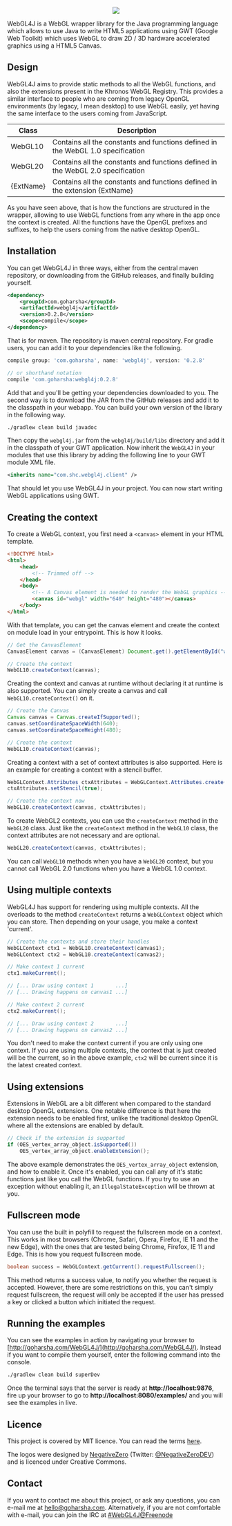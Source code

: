 <p align="center"><img src="http://goharsha.com/WebGL4J/logos/256/logo-blue-light.png"></img></p>

WebGL4J is a WebGL wrapper library for the Java programming language which allows to use Java to write HTML5 applications using GWT (Google Web Toolkit) which uses WebGL to draw 2D / 3D hardware accelerated graphics using a HTML5 Canvas.

## Design

WebGL4J aims to provide static methods to all the WebGL functions, and also the extensions present in the Khronos WebGL Registry. This provides a similar interface to people who are coming from legacy OpenGL environments (by legacy, I mean desktop) to use WebGL easily, yet having the same interface to the users coming from JavaScript.

| Class     | Description                                                                     |
|-----------|---------------------------------------------------------------------------------|
| WebGL10   | Contains all the constants and functions defined in the WebGL 1.0 specification |
| WebGL20   | Contains all the constants and functions defined in the WebGL 2.0 specification |
| {ExtName} | Contains all the constants and functions defined in the extension {ExtName}     |

As you have seen above, that is how the functions are structured in the wrapper, allowing to use WebGL functions from any where in the app once the context is created. All the functions have the OpenGL prefixes and suffixes, to help the users coming from the native desktop OpenGL.

## Installation

You can get WebGL4J in three ways, either from the central maven repository, or downloading from the GitHub releases, and finally building yourself.

```xml
<dependency>
    <groupId>com.goharsha</groupId>
    <artifactId>webgl4j</artifactId>
    <version>0.2.8</version>
    <scope>compile</scope>
</dependency>
```

That is for maven. The repository is maven central repository. For gradle users, you can add it to your dependencies like the following.

```gradle
compile group: 'com.goharsha', name: 'webgl4j', version: '0.2.8'

// or shorthand notation
compile 'com.goharsha:webgl4j:0.2.8'
```

Add that and you'll be getting your dependencies downloaded to you. The second way is to download the JAR from the GitHub releases and add it to the classpath in your webapp. You can build your own version of the library in the following way.

```bash
./gradlew clean build javadoc
```

Then copy the `webgl4j.jar` from the `webgl4j/build/libs` directory and add it in the classpath of your GWT application. Now inherit the `WebGL4J` in your modules that use this library by adding the following line to your GWT module XML file.

```xml
<inherits name="com.shc.webgl4j.client" />
```

That should let you use WebGL4J in your project. You can now start writing WebGL applications using GWT.

## Creating the context

To create a WebGL context, you first need a `<canvas>` element in your HTML template.

```html
<!DOCTYPE html>
<html>
    <head>
        <!-- Trimmed off -->
    </head>
    <body>
        <!-- A Canvas element is needed to render the WebGL graphics -->
        <canvas id="webgl" width="640" height="480"></canvas>
    </body>
</html>
```

With that template, you can get the canvas element and create the context on module load in your entrypoint. This is how it looks.

```java
// Get the CanvasElement
CanvasElement canvas = (CanvasElement) Document.get().getElementById("webgl");

// Create the context
WebGL10.createContext(canvas);
```

Creating the context and canvas at runtime without declaring it at runtime is also supported. You can simply create a canvas and call `WebGL10.createContext()` on it.

```java
// Create the Canvas
Canvas canvas = Canvas.createIfSupported();
canvas.setCoordinateSpaceWidth(640);
canvas.setCoordinateSpaceHeight(480);

// Create the context
WebGL10.createContext(canvas);
```

Creating a context with a set of context attributes is also supported. Here is an example for creating a context with a stencil buffer.

```java
WebGLContext.Attributes ctxAttributes = WebGLContext.Attributes.create();
ctxAttributes.setStencil(true);

// Create the context now
WebGL10.createContext(canvas, ctxAttributes);
```

To create WebGL2 contexts, you can use the `createContext` method in the `WebGL20` class. Just like the `createContext` method in the `WebGL10` class, the context attributes are not necessary and are optional.

```java
WebGL20.createContext(canvas, ctxAttributes);
```

You can call `WebGL10` methods when you have a `WebGL20` context, but you cannot call WebGL 2.0 functions when you have a WebGL 1.0 context.

## Using multiple contexts

WebGL4J has support for rendering using multiple contexts. All the overloads to the method `createContext` returns a `WebGLContext` object which you can store. Then depending on your usage, you make a context 'current'.

```java
// Create the contexts and store their handles
WebGLContext ctx1 = WebGL10.createContext(canvas1);
WebGLContext ctx2 = WebGL10.createContext(canvas2);

// Make context 1 current
ctx1.makeCurrent();

// [... Draw using context 1       ...]
// [... Drawing happens on canvas1 ...]

// Make context 2 current
ctx2.makeCurrent();

// [... Draw using context 2       ...]
// [... Drawing happens on canvas2 ...]
```

You don't need to make the context current if you are only using one context. If you are using multiple contexts, the context that is just created will be the current, so in the above example, `ctx2` will be current since it is the latest created context.

## Using extensions

Extensions in WebGL are a bit different when compared to the standard desktop OpenGL extensions. One notable difference is that here the extension needs to be enabled first, unlike the traditional desktop OpenGL where all the extensions are enabled by default.

```java
// Check if the extension is supported
if (OES_vertex_array_object.isSupported())
    OES_vertex_array_object.enableExtension();
```

The above example demonstrates the `OES_vertex_array_object` extension, and how to enable it. Once it's enabled, you can call any of it's static functions just like you call the WebGL functions. If you try to use an exception without enabling it, an `IllegalStateException` will be thrown at you.

## Fullscreen mode

You can use the built in polyfill to request the fullscreen mode on a context. This works in most browsers (Chrome, Safari, Opera, Firefox, IE 11 and the new Edge), with the ones that are tested being Chrome, Firefox, IE 11 and Edge. This is how you request fullscreen mode.

```java
boolean success = WebGLContext.getCurrent().requestFullscreen();
```

This method returns a success value, to notify you whether the request is accepted. However, there are some restrictions on this, you can't simply request fullscreen, the request will only be accepted if the user has pressed a key or clicked a button which initiated the request.

## Running the examples

You can see the examples in action by navigating your browser to [http://goharsha.com/WebGL4J/](http://goharsha.com/WebGL4J/). Instead if you want to compile them yourself, enter the following command into the console.

```bash
./gradlew clean build superDev
```

Once the terminal says that the server is ready at **http://localhost:9876**, fire up your browser to go to **http://localhost:8080/examples/** and you will see the examples in live.

## Licence

This project is covered by MIT licence. You can read the terms [here](http://opensource.org/licenses/MIT).

The logos were designed by [NegativeZero](https://github.com/NegativeXero/) (Twitter: [@NegativeZeroDEV](https://twitter.com/NegativeZeroDEV/)) and is licenced under Creative Commons.

## Contact

If you want to contact me about this project, or ask any questions, you can e-mail me at [hello@goharsha.com](mailto://hello@goharsha.com). Alternatively, if you are not comfortable with e-mail, you can join the IRC at [#WebGL4J@Freenode](https://kiwiirc.com/client/irc.freenode.net/#WebGL4J)
